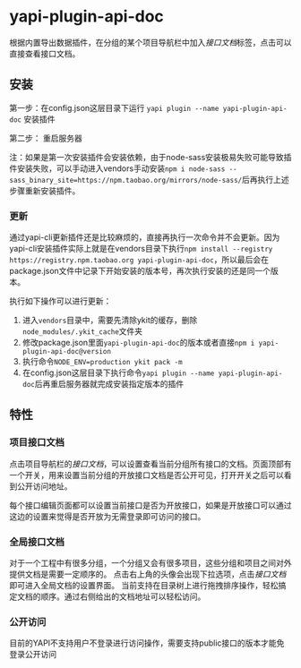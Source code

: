 # yapi-plugin-api-doc 

根据内置导出数据插件，在分组的某个项目导航栏中加入*接口文档*标签，点击可以直接查看接口文档。

## 安装

第一步：在config.json这层目录下运行 `yapi plugin --name yapi-plugin-api-doc` 安装插件  

第二步： 重启服务器

注：如果是第一次安装插件会安装依赖，由于node-sass安装极易失败可能导致插件安装失败，可以手动进入vendors手动安装`npm i node-sass --sass_binary_site=https://npm.taobao.org/mirrors/node-sass/`后再执行上述步骤重新安装插件。

### 更新

通过yapi-cli更新插件还是比较麻烦的，直接再执行一次命令并不会更新。因为yapi-cli安装插件实际上就是在vendors目录下执行`npm install --registry https://registry.npm.taobao.org yapi-plugin-api-doc`，所以最后会在package.json文件中记录下开始安装的版本号，再次执行安装的还是同一个版本。

执行如下操作可以进行更新：
1. 进入`vendors`目录中，需要先清除ykit的缓存，删除`node_modules/.ykit_cache`文件夹
2. 修改package.json里面`yapi-plugin-api-doc`的版本或者直接`npm i yapi-plugin-api-doc@version`
3. 执行命令`NODE_ENV=production ykit pack -m`
4. 在config.json这层目录下执行命令`yapi plugin --name yapi-plugin-api-doc`后再重启服务器就完成安装指定版本的插件

## 特性

### 项目接口文档

点击项目导航栏的*接口文档*，可以设置查看当前分组所有接口的文档。页面顶部有一个开关，用来设置当前分组的开放接口文档是否公开可见，打开开关之后可以看到公开访问地址。

每个接口编辑页面都可以设置当前接口是否为开放接口，如果是开放接口可以通过这边的设置来觉得是否开放为无需登录即可访问的接口。

### 全局接口文档

对于一个工程中有很多分组，一个分组又会有很多项目，这些分组和项目之间对外提供文档是需要一定顺序的。
点击右上角的头像会出现下拉选项，点击*接口文档*即可进入全局文档的设置界面。
当前支持在目录树上进行拖拽排序操作，轻松搞定文档的顺序。通过右侧给出的文档地址可以轻松访问。

### 公开访问

目前的YAPI不支持用户不登录进行访问操作，需要支持public接口的版本才能免登录公开访问

